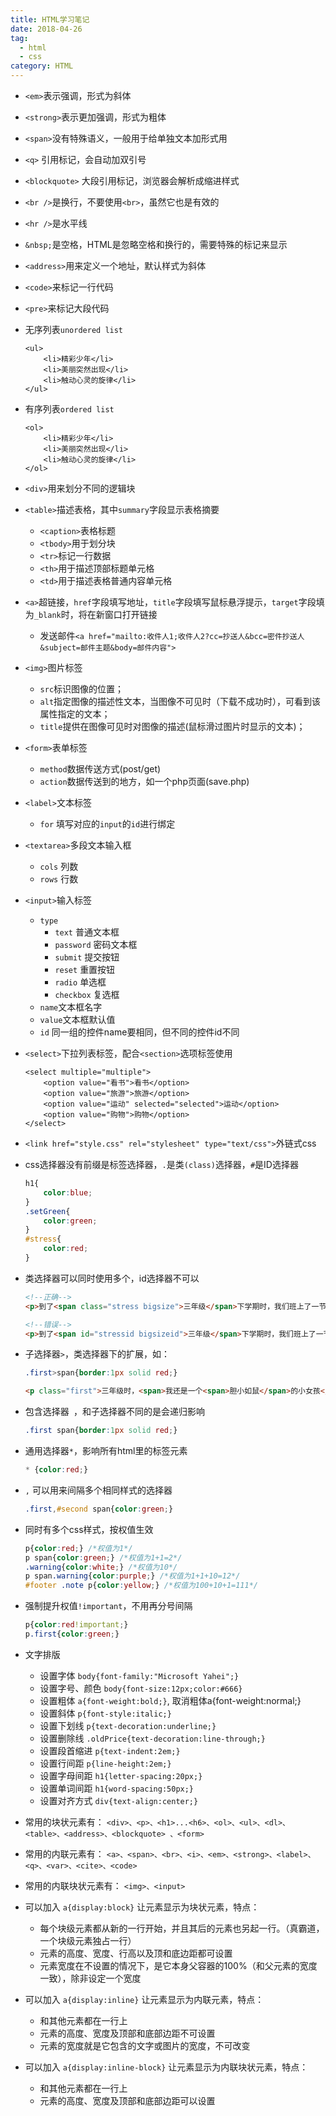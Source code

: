 ```yaml
---
title: HTML学习笔记
date: 2018-04-26
tag:
  - html
  - css
category: HTML
---
```


- `<em>`表示强调，形式为斜体
- `<strong>`表示更加强调，形式为粗体
- `<span>`没有特殊语义，一般用于给单独文本加形式用

- `<q>` 引用标记，会自动加双引号
- `<blockquote>` 大段引用标记，浏览器会解析成缩进样式

- `<br />`是换行，不要使用`<br>`，虽然它也是有效的
- `<hr />`是水平线
- `&nbsp;`是空格，HTML是忽略空格和换行的，需要特殊的标记来显示

- `<address>`用来定义一个地址，默认样式为斜体
- `<code>`来标记一行代码
- `<pre>`来标记大段代码
- 无序列表`unordered list`
    ```
    <ul>
        <li>精彩少年</li>
        <li>美丽突然出现</li>
        <li>触动心灵的旋律</li>
    </ul>
    ```
- 有序列表`ordered list`
    ```
    <ol>
        <li>精彩少年</li>
        <li>美丽突然出现</li>
        <li>触动心灵的旋律</li>
    </ol>
    ```
- `<div>`用来划分不同的逻辑块

- `<table>`描述表格，其中`summary`字段显示表格摘要
    - `<caption>`表格标题
    - `<tbody>`用于划分块
    - `<tr>`标记一行数据
    - `<th>`用于描述顶部标题单元格
    - `<td>`用于描述表格普通内容单元格

- `<a>`超链接，`href`字段填写地址，`title`字段填写鼠标悬浮提示，`target`字段填为`_blank`时，将在新窗口打开链接
    - 发送邮件`<a href="mailto:收件人1;收件人2?cc=抄送人&bcc=密件抄送人&subject=邮件主题&body=邮件内容">`

- `<img>`图片标签
    - `src`标识图像的位置；
    - `alt`指定图像的描述性文本，当图像不可见时（下载不成功时），可看到该属性指定的文本；
    - `title`提供在图像可见时对图像的描述(鼠标滑过图片时显示的文本)；

- `<form>`表单标签
    - `method`数据传送方式(post/get)
    - `action`数据传送到的地方，如一个php页面(save.php)

- `<label>`文本标签
    - `for` 填写对应的`input`的`id`进行绑定

- `<textarea>`多段文本输入框
    - `cols` 列数
    - `rows` 行数

- `<input>`输入标签
    - `type`
        - `text` 普通文本框
        - `password` 密码文本框
        - `submit` 提交按钮
        - `reset` 重置按钮
        - `radio` 单选框
        - `checkbox` 复选框
    - `name`文本框名字
    - `value`文本框默认值
    - `id` 同一组的控件name要相同，但不同的控件id不同

- `<select>`下拉列表标签，配合`<section>`选项标签使用
    ```
    <select multiple="multiple">
        <option value="看书">看书</option>
        <option value="旅游">旅游</option>
        <option value="运动" selected="selected">运动</option>
        <option value="购物">购物</option>
    </select>
    ```
    
- `<link href="style.css" rel="stylesheet" type="text/css">`外链式css

- css选择器没有前缀是标签选择器，`.`是类`(class)`选择器，`#`是ID选择器
    ```css
    h1{
        color:blue;
    }
    .setGreen{
        color:green;
    }
    #stress{
        color:red;
    }
    ```

- 类选择器可以同时使用多个，id选择器不可以
    ```html
    <!--正确-->
    <p>到了<span class="stress bigsize">三年级</span>下学期时，我们班上了一节公开课...</p>
    
    <!--错误-->
    <p>到了<span id="stressid bigsizeid">三年级</span>下学期时，我们班上了一节公开课...</p>
    ```
    
- 子选择器`>`，类选择器下的扩展，如：
    ```css
    .first>span{border:1px solid red;}
    ```
    ```html
    <p class="first">三年级时，<span>我还是一个<span>胆小如鼠</span>的小女孩</span>，上课从来不敢回答老师提出的问题，生怕回答错了老师会批评我。就一直没有这个勇气来回答老师提出的问题。学校举办的活动我也没勇气参加。</p>
    ```

- 包含选择器` `，和子选择器不同的是会递归影响
    ```css
    .first span{border:1px solid red;}
    ```
    
- 通用选择器`*`，影响所有html里的标签元素
    ```css
    * {color:red;}
    ```
    
- `,` 可以用来间隔多个相同样式的选择器
    ```css
    .first,#second span{color:green;}
    ```

- 同时有多个css样式，按权值生效
    ```css
    p{color:red;} /*权值为1*/
    p span{color:green;} /*权值为1+1=2*/
    .warning{color:white;} /*权值为10*/
    p span.warning{color:purple;} /*权值为1+1+10=12*/
    #footer .note p{color:yellow;} /*权值为100+10+1=111*/
    ```
    
- 强制提升权值`!important`，不用再分号间隔
    ```css
    p{color:red!important;}
    p.first{color:green;}
    ```
- 文字排版
    - 设置字体 `body{font-family:"Microsoft Yahei";}`
    - 设置字号、颜色 `body{font-size:12px;color:#666}`
    - 设置粗体 `a{font-weight:bold;}`, 取消粗体a{font-weight:normal;}
    - 设置斜体 `p{font-style:italic;}`
    - 设置下划线 `p{text-decoration:underline;}`
    - 设置删除线 `.oldPrice{text-decoration:line-through;}`
    - 设置段首缩进 `p{text-indent:2em;}`
    - 设置行间距 `p{line-height:2em;}`
    - 设置字母间距 `h1{letter-spacing:20px;}`
    - 设置单词间距 `h1{word-spacing:50px;}`
    - 设置对齐方式 `div{text-align:center;}`

- 常用的块状元素有：
    `<div>、<p>、<h1>...<h6>、<ol>、<ul>、<dl>、<table>、<address>、<blockquote> 、<form>`

- 常用的内联元素有：
    `<a>、<span>、<br>、<i>、<em>、<strong>、<label>、<q>、<var>、<cite>、<code>`

- 常用的内联块状元素有：
    `<img>、<input>`

- 可以加入 `a{display:block}` 让元素显示为块状元素，特点：
    - 每个块级元素都从新的一行开始，并且其后的元素也另起一行。（真霸道，一个块级元素独占一行）
    - 元素的高度、宽度、行高以及顶和底边距都可设置
    - 元素宽度在不设置的情况下，是它本身父容器的100%（和父元素的宽度一致），除非设定一个宽度
    
- 可以加入 `a{display:inline}` 让元素显示为内联元素，特点：
    - 和其他元素都在一行上
    - 元素的高度、宽度及顶部和底部边距不可设置
    - 元素的宽度就是它包含的文字或图片的宽度，不可改变
    
- 可以加入 `a{display:inline-block}` 让元素显示为内联块状元素，特点：
    - 和其他元素都在一行上
    - 元素的高度、宽度及顶部和底部边距可以设置